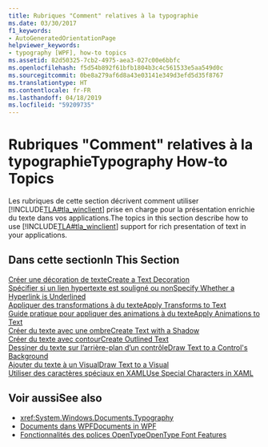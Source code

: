 ```yaml
---
title: Rubriques "Comment" relatives à la typographie
ms.date: 03/30/2017
f1_keywords:
- AutoGeneratedOrientationPage
helpviewer_keywords:
- typography [WPF], how-to topics
ms.assetid: 82d50325-7cb2-4975-aea3-027c00e6bbfc
ms.openlocfilehash: f5d54b892f61bfb1804b3c4c561533e5aa549d0c
ms.sourcegitcommit: 0be8a279af6d8a43e03141e349d3efd5d35f8767
ms.translationtype: HT
ms.contentlocale: fr-FR
ms.lasthandoff: 04/18/2019
ms.locfileid: "59209735"
---
```

# <a name="typography-how-to-topics"></a><span data-ttu-id="0c2bf-102">Rubriques "Comment" relatives à la typographie</span><span class="sxs-lookup"><span data-stu-id="0c2bf-102">Typography How-to Topics</span></span>
<span data-ttu-id="0c2bf-103">Les rubriques de cette section décrivent comment utiliser [!INCLUDE[TLA#tla_winclient](../../../../includes/tlasharptla-winclient-md.md)] prise en charge pour la présentation enrichie du texte dans vos applications.</span><span class="sxs-lookup"><span data-stu-id="0c2bf-103">The topics in this section describe how to use [!INCLUDE[TLA#tla_winclient](../../../../includes/tlasharptla-winclient-md.md)] support for rich presentation of text in your applications.</span></span>  
  
## <a name="in-this-section"></a><span data-ttu-id="0c2bf-104">Dans cette section</span><span class="sxs-lookup"><span data-stu-id="0c2bf-104">In This Section</span></span>  
 [<span data-ttu-id="0c2bf-105">Créer une décoration de texte</span><span class="sxs-lookup"><span data-stu-id="0c2bf-105">Create a Text Decoration</span></span>](how-to-create-a-text-decoration.md)  
 [<span data-ttu-id="0c2bf-106">Spécifier si un lien hypertexte est souligné ou non</span><span class="sxs-lookup"><span data-stu-id="0c2bf-106">Specify Whether a Hyperlink is Underlined</span></span>](how-to-specify-whether-a-hyperlink-is-underlined.md)  
 [<span data-ttu-id="0c2bf-107">Appliquer des transformations à du texte</span><span class="sxs-lookup"><span data-stu-id="0c2bf-107">Apply Transforms to Text</span></span>](how-to-apply-transforms-to-text.md)  
 [<span data-ttu-id="0c2bf-108">Guide pratique pour appliquer des animations à du texte</span><span class="sxs-lookup"><span data-stu-id="0c2bf-108">Apply Animations to Text</span></span>](how-to-apply-animations-to-text.md)  
 [<span data-ttu-id="0c2bf-109">Créer du texte avec une ombre</span><span class="sxs-lookup"><span data-stu-id="0c2bf-109">Create Text with a Shadow</span></span>](how-to-create-text-with-a-shadow.md)  
 [<span data-ttu-id="0c2bf-110">Créer du texte avec contour</span><span class="sxs-lookup"><span data-stu-id="0c2bf-110">Create Outlined Text</span></span>](how-to-create-outlined-text.md)  
 [<span data-ttu-id="0c2bf-111">Dessiner du texte sur l’arrière-plan d’un contrôle</span><span class="sxs-lookup"><span data-stu-id="0c2bf-111">Draw Text to a Control's Background</span></span>](how-to-draw-text-to-a-control-background.md)  
 [<span data-ttu-id="0c2bf-112">Ajouter du texte à un Visual</span><span class="sxs-lookup"><span data-stu-id="0c2bf-112">Draw Text to a Visual</span></span>](how-to-draw-text-to-a-visual.md)  
 [<span data-ttu-id="0c2bf-113">Utiliser des caractères spéciaux en XAML</span><span class="sxs-lookup"><span data-stu-id="0c2bf-113">Use Special Characters in XAML</span></span>](how-to-use-special-characters-in-xaml.md)  
  
## <a name="see-also"></a><span data-ttu-id="0c2bf-114">Voir aussi</span><span class="sxs-lookup"><span data-stu-id="0c2bf-114">See also</span></span>

- <xref:System.Windows.Documents.Typography>
- [<span data-ttu-id="0c2bf-115">Documents dans WPF</span><span class="sxs-lookup"><span data-stu-id="0c2bf-115">Documents in WPF</span></span>](documents-in-wpf.md)
- [<span data-ttu-id="0c2bf-116">Fonctionnalités des polices OpenType</span><span class="sxs-lookup"><span data-stu-id="0c2bf-116">OpenType Font Features</span></span>](opentype-font-features.md)
